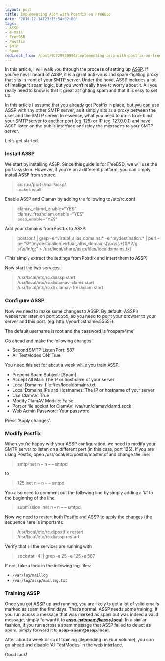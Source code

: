 ```yaml
---
layout: post
title: Implementing ASSP with Postfix on FreeBSD
date: '2010-12-14T23:15:54+02:00'
tags:
- ASSP
- e-mail
- FreeBSD
- Postfix
- SMTP
- Spam
redirect_from: /post/92729939994/implementing-assp-with-postfix-on-freebsd
---
```


In this article, I will walk you through the process of setting up [ASSP](http://assp.sourceforge.net/). If you’ve never heard of ASSP, it is a great anti-virus and spam-fighting proxy that sits in front of your SMTP server. Under the hood, ASSP includes a lot of intelligent spam logic, but you won’t really have to worry about it. All you really need to know is that it great at fighting spam and that it is easy to set up.

In this article I assume that you already got Postfix in place, but you can use ASSP with any other SMTP server, as it simply sits as a proxy between the user and the SMTP server. In essence, what you need to do is to re-bind your SMTP server to another port (eg. 125) or IP (eg. 127.0.0.1) and have ASSP listen on the public interface and relay the messages to your SMTP server.

Let’s get started.

### Install ASSP

We start by installing ASSP. Since this guide is for FreeBSD, we will use the ports-system. However, if you’re on a different platform, you can simply install ASSP from source.

> cd /usr/ports/mail/assp/\
> make install

Enable ASSP and Clamav by adding the following to /etc/rc.conf

> clamav\_clamd\_enable=”YES”\
> clamav\_freshclam\_enable=”YES”\
> assp_enable=”YES”

Add your domains from Postfix to ASSP:

> postconf | grep -e ^virtual\_alias\_domains.* -e ^mydestination.* | perl -pe “s/^(mydestination|virtual\_alias\_domains)\\s=\\s(.*)$/\\2/g; s/\\s/\\n/g;” > /usr/local/share/assp/files/localdomains.txt

(This simply extract the settings from Postfix and insert them to ASSP)

Now start the two services:

> /usr/local/etc/rc.d/assp start\
> /usr/local/etc/rc.d/clamav-clamd start\
> /usr/local/etc/rc.d/ clamav-freshclam start

### Configure ASSP

Now we need to make some changes to ASSP. By default, ASSP’s webserver listen on port 55555, so you need to point your browser to your server and this port. (eg. http://yourhostname:55555).

The default username is root and the password is ‘nospam4me’

Go ahead and make the following changes:

- Second SMTP Listen Port: 587
- All TestModes ON: True

You need this set for about a week while you train ASSP.

- Prepend Spam Subject: \[Spam\]
- Accept All Mail: The IP or hostname of your server
- Local Domains: file:files/localdomains.txt
- Local Domains,IPs and Hostnames: The IP or hostname of your server
- Use ClamAV: True
- Modify ClamAV Module: False
- Port or file socket for ClamAV: /var/run/clamav/clamd.sock
- Web Admin Password: Your password

Press ‘Apply changes’.

### Modify Postfix

When you’re happy with your ASSP configuration, we need to modify your SMTP server to listen on a different port (in this case, port 125). If you are using Postfix, open /usr/local/etc/postfix/master.cf and change the line:

> smtp inet n – n – – smtpd

to

> 125 inet n – n – – smtpd

You also need to comment out the following line by simply adding a ‘#’ to the beginning of the line.

> submission inet n – n – – smtpd

Now we need to restart both Postfix and ASSP to apply the changes (the sequence here is important):

> /usr/local/etc/rc.d/postfix restart\
> /usr/local/etc/rc.d/assp restart

Verify that all the services are running with

> sockstat -4l | grep -e 25 -e 125 -e 587

If not, take a look in the following log-files:

- `/var/log/maillog`
- `/var/log/assp/maillog.txt`

### Training ASSP

Once you got ASSP up and running, you are likely to get a lot of valid emails marked as spam the first days. That’s normal. ASSP needs some training. If you run across a message that was marked as spam but was indeed a valid message, simply forward it to **assp-notspam@assp.local**. In a similar fashion, if you run across a spam message that ASSP failed to detect as spam, simply forward it to **assp-spam@assp.local**.

After about a week or so of training (depending on your volume), you can go ahead and disable ‘All TestModes’ in the web interface.

Good luck!
